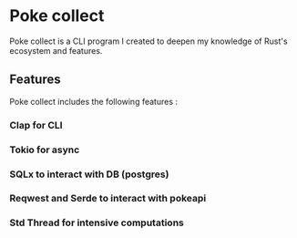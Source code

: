 # Poke collect
Poke collect is a CLI program I created to deepen my knowledge of Rust's ecosystem and features.

## Features
Poke collect includes the following features : 

### Clap for CLI
### Tokio for async
### SQLx to interact with DB (postgres)
### Reqwest and Serde to interact with pokeapi
### Std Thread for intensive computations
